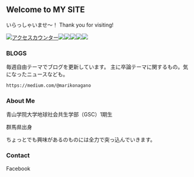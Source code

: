 ## Welcome to MY SITE

いらっしゃいませ〜！
Thank you for visiting!
<!--タグはここから--><a href="http://www.rays-counter.com/"><img src="http://www.rays-counter.com/d411_f6_231/5b28c43192109/" alt="アクセスカウンター" border="0"></a></td></tr><tr><td align="center"><img src="http://www.rays-counter.com/images/counter_01.gif" border="0"><img src="http://www.rays-counter.com/images/counter_02.gif" border="0"><img src="http://www.rays-counter.com/images/counter_03.gif" border="0"><img src="http://www.rays-counter.com/images/counter_04.gif" border="0" ><img src="http://www.rays-counter.com/images/counter_05.gif" border="0"><!--ここまで-->


### BLOGS

毎週自由テーマでブログを更新しています。
主に卒論テーマに関するもの。気になったニュースなども。


```markdown
https://medium.com/@marikonagano
```


### About Me

青山学院大学地球社会共生学部（GSC）1期生　

群馬県出身

ちょっとでも興味があるのものには全力で突っ込んでいきます。



### Contact

Facebook
